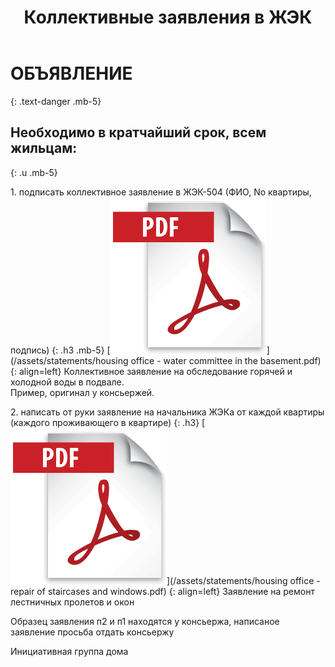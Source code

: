 ﻿---
layout: post
published: true
title: Коллективные заявления в ЖЭК
---

# ОБЪЯВЛЕНИЕ
{: .text-danger .mb-5}

## Необходимо в кратчайший срок, всем жильцам:
{: .u .mb-5}

1\. подписать коллективное заявление в ЖЭК-504 (ФИО, No квартиры, подпись)
{: .h3 .mb-5}
   [![Коллективное заявление на обследование горячей и холодной воды в подвале](/assets/images/icons/pdf.png)](/assets/statements/housing office - water сommittee in the basement.pdf)
   {: align=left}
   Коллективное заявление на обследование горячей и холодной воды в подвале.  
   Пример, оригинал у консьержей.

2\. написать от руки заявление на начальника ЖЭКа от каждой квартиры (каждого проживающего в квартире)
{: .h3}
   [![Заявление на ремонт лестничных пролетов и окон](/assets/images/icons/pdf.png)](/assets/statements/housing office - repair of staircases and windows.pdf)
   {: align=left}
   Заявление на ремонт лестничных пролетов и окон

Образец заявления п2 и п1 находятся у консьержа, написаное заявление просьба отдать консьержу

Инициативная группа дома